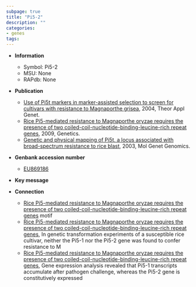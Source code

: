 ```yaml
---
subpage: true
title: "Pi5-2"
description: ""
categories:
- genes
tags: 
---
```


* **Information**  
    + Symbol: Pi5-2  
    + MSU: None  
    + RAPdb: None  

* **Publication**  
    + [Use of Pi5t markers in marker-assisted selection to screen for cultivars with resistance to Magnaporthe grisea](http://www.ncbi.nlm.nih.gov/pubmed?term=Use+of+Pi5t+markers+in+marker-assisted+selection+to+screen+for+cultivars+with+resistance+to+Magnaporthe+grisea%5BTitle%5D), 2004, Theor Appl Genet.
    + [Rice Pi5-mediated resistance to Magnaporthe oryzae requires the presence of two coiled-coil-nucleotide-binding-leucine-rich repeat genes](http://www.ncbi.nlm.nih.gov/pubmed?term=Rice+Pi5-mediated+resistance+to+Magnaporthe+oryzae+requires+the+presence+of+two+coiled-coil-nucleotide-binding-leucine-rich+repeat+genes%5BTitle%5D), 2009, Genetics.
    + [Genetic and physical mapping of Pi5t, a locus associated with broad-spectrum resistance to rice blast](http://www.ncbi.nlm.nih.gov/pubmed?term=Genetic+and+physical+mapping+of+Pi5t,+a+locus+associated+with+broad-spectrum+resistance+to+rice+blast%5BTitle%5D), 2003, Mol Genet Genomics.

* **Genbank accession number**  
    + [EU869186](http://www.ncbi.nlm.nih.gov/nuccore/EU869186)

* **Key message**  

* **Connection**  
    + [Rice Pi5-mediated resistance to Magnaporthe oryzae requires the presence of two coiled-coil-nucleotide-binding-leucine-rich repeat genes](LRR) motif
    + [Rice Pi5-mediated resistance to Magnaporthe oryzae requires the presence of two coiled-coil-nucleotide-binding-leucine-rich repeat genes](http://www.ncbi.nlm.nih.gov/pubmed?term=Rice+Pi5-mediated+resistance+to+Magnaporthe+oryzae+requires+the+presence+of+two+coiled-coil-nucleotide-binding-leucine-rich+repeat+genes%5BTitle%5D), In genetic transformation experiments of a susceptible rice cultivar, neither the Pi5-1 nor the Pi5-2 gene was found to confer resistance to M
    + [Rice Pi5-mediated resistance to Magnaporthe oryzae requires the presence of two coiled-coil-nucleotide-binding-leucine-rich repeat genes](http://www.ncbi.nlm.nih.gov/pubmed?term=Rice+Pi5-mediated+resistance+to+Magnaporthe+oryzae+requires+the+presence+of+two+coiled-coil-nucleotide-binding-leucine-rich+repeat+genes%5BTitle%5D), Gene expression analysis revealed that Pi5-1 transcripts accumulate after pathogen challenge, whereas the Pi5-2 gene is constitutively expressed



